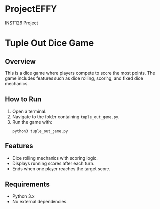 # ProjectEFFY
INST126 Project
# Tuple Out Dice Game

## Overview
This is a dice game where players compete to score the most points. The game includes features such as dice rolling, scoring, and fixed dice mechanics.

## How to Run
1. Open a terminal.
2. Navigate to the folder containing `tuple_out_game.py`.
3. Run the game with:
   ```
   python3 tuple_out_game.py
   ```

## Features
- Dice rolling mechanics with scoring logic.
- Displays running scores after each turn.
- Ends when one player reaches the target score.

## Requirements
- Python 3.x
- No external dependencies.
